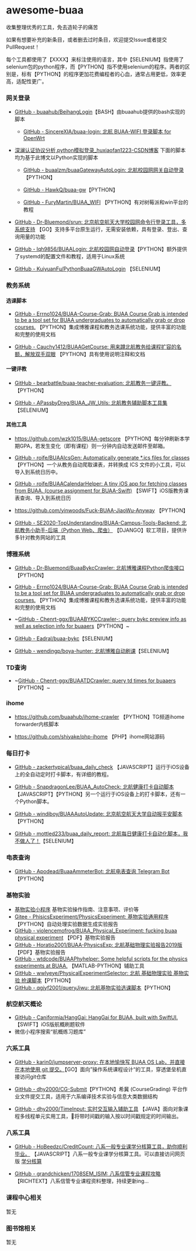 # awesome-buaa

收集整理优秀的工具，免去造轮子的痛苦

如果有想要补充的新条目，或者删去过时条目，欢迎提交Issue或者提交PullRequest！

每个工具都使用了【XXXX】来标注使用的语言，其中【SELENIUM】指使用了selenium包的python程序，而【PYTHON】指不使用selenium的程序。两者的区别是，标有【PYTHON】的程序更加花费编程者的心血，通常占用更低，效率更高，适配性更广。

### 网关登录

- [GitHub - buaahub/BeihangLogin](https://github.com/buaahub/BeihangLogin)【BASH】由buaahub提供的bash实现的脚本
  
  - [GitHub - SincereXIA/buaa-login: 北航 BUAA-WIFI 登录脚本 for OpenWrt](https://github.com/SincereXIA/buaa-login)

- [深澜认证协议分析,python模拟登录_huxiaofan1223-CSDN博客](https://blog.csdn.net/qq_41797946/article/details/89417722) 下面的脚本均为基于此博文以Python实现的脚本
  
  - [GitHub - buaalzm/buaaGatewayAutoLogin: 北航校园网网关自动登录](https://github.com/buaalzm/buaaGatewayAutoLogin)【PYTHON】
  
  - [GitHub - HawkQ/buaa-gw](https://github.com/HawkQ/buaa-gw)【PYTHON】
  
  - [GitHub - FuryMartin/BUAA_WIFI](https://github.com/FuryMartin/BUAA_WIFI) 【PYTHON】有对树莓派和win平台的教程

- [GitHub - Dr-Bluemond/srun: 北京航空航天大学校园网命令行登录工具，多系统支持](https://github.com/Dr-Bluemond/srun) 【GO】支持多平台原生运行，无需安装依赖，具有登录、登出、查询用量的功能

- [GitHub - lqh9856/BUAALogin: 北航校园网自动登录](https://github.com/lqh9856/BUAALogin)【PYTHON】额外提供了systemd的配置文件和教程，适用于Linux系统

- [GitHub - KuiyuanFu/PythonBuaaGWAutoLogin](https://github.com/KuiyuanFu/PythonBuaaGWAutoLogin) 【SELENIUM】

### 教务系统

#### 选课脚本

- [GitHub - Errno1024/BUAA-Course-Grab: BUAA Course Grab is intended to be a tool set for BUAA undergraduates to automatically grab or drop courses.](https://github.com/Errno1024/BUAA-Course-Grab) 【PYTHON】集成博雅课程和教务选课系统功能，提供丰富的功能和完整的使用文档

- [GitHub - Cauchy1412/BUAAGetCourse: 用来蹲北航教务给课程扩容的名额，解放双手双眼](https://github.com/Cauchy1412/BUAAGetCourse) 【PYTHON】具有使用说明注释和文档

#### 一键评教

- [GitHub - bearbattle/buaa-teacher-evaluation: 北航教务一键评教。](https://github.com/bearbattle/buaa-teacher-evaluation)【PYTHON】

- [GitHub - APassbyDreg/BUAA_JW_Utils: 北航教务辅助脚本工具集](https://github.com/APassbyDreg/BUAA_JW_Utils)【SELENIUM】

#### 其他工具

- https://github.com/wzk1015/BUAA-getscore 【PYTHON】每分钟刷新本学期GPA，若发生变化（即有课程）则一分钟内自动发送邮件至邮箱。

- [GitHub - roife/BUAAIcsGen: Automatically generate *.ics files for classes](https://github.com/roife/BUAAIcsGen) 【PYTHON】一个从教务自动爬取课表，并转换成 ICS 文件的小工具，可以导入到系统日历中。

- [GitHub - roife/BUAACalendarHelper: A tiny iOS app for fetching classes from BUAA. (course assignment for BUAA-Swift)](https://github.com/roife/BUAACalendarHelper) 【SWIFT】iOS版教务课表查询、导入到系统日历

- https://github.com/yinwoods/Fuck-BUAA-JiaoWu-Anyway 【PYTHON】

- [GitHub - SE2020-TopUnderstanding/BUAA-Campus-Tools-Backend: 北航教务小助手-后端（Python Web、爬虫）](https://github.com/SE2020-TopUnderstanding/BUAA-Campus-Tools-Backend) 【DJANGO】软工项目，提供许多针对教务网站的工具

### 博雅系统

- [GitHub - Dr-Bluemond/BuaaBykcCrawler: 北航博雅课程Python爬虫接口](https://github.com/Dr-Bluemond/BuaaBykcCrawler)【PYTHON】

- [GitHub - Errno1024/BUAA-Course-Grab: BUAA Course Grab is intended to be a tool set for BUAA undergraduates to automatically grab or drop courses.](https://github.com/Errno1024/BUAA-Course-Grab) 【PYTHON】集成博雅课程和教务选课系统功能，提供丰富的功能和完整的使用文档

- ~[GitHub - Chenrt-ggx/BUAABYKCCrawler-: query bykc preview info as well as selection info for buaaers](https://github.com/Chenrt-ggx/BUAABYKCCrawler-)【PYTHON】~

- [GitHub - Eadral/buaa-bykc](https://github.com/Eadral/buaa-bykc)【SELENIUM】

- [GitHub - wendingp/boya-hunter: 北航博雅自动刷课](https://github.com/wendingp/boya-hunter)【SELENIUM】

### TD查询

- ~[GitHub - Chenrt-ggx/BUAATDCrawler: query td times for buaaers](https://github.com/Chenrt-ggx/BUAATDCrawler)【PYTHON】~

### ihome

- https://github.com/buaahub/ihome-crawler 【PYTHON】TG频道ihome forwarder内核脚本

- https://github.com/shiyake/php-ihome  【PHP】ihome网站源码

### 每日打卡

- [GitHub - zackertypical/buaa_daily_check](https://github.com/zackertypical/buaa_daily_check) 【JAVASCRIPT】运行于iOS设备上的全自动定时打卡脚本，有详细的教程。

- [GitHub - SnapdragonLee/BUAA_AutoCheck: 北航健康打卡自动脚本](https://github.com/SnapdragonLee/BUAA_AutoCheck) 【JAVASCRIPT】【PYTHON】另一个运行于iOS设备上的打卡脚本，还有一个Python脚本。

- [GitHub - windiboy/BUAAAutoUpdate: 北京航空航天大学自动报平安脚本](https://github.com/windiboy/BUAAAutoUpdate)【PYTHON】

- [GitHub - mottled233/buaa_daily_report: 北航每日健康打卡自动化脚本，我不做人了！](https://github.com/mottled233/buaa_daily_report)【SELENIUM】

### 电表查询

- [GitHub - Apodead/BuaaAmmeterBot: 北航电表查询 Telegram Bot](https://github.com/Apodead/BuaaAmmeterBot)【PYTHON】

### 基物实验

- [基物实验小程序](https://www.wzk.plus/project/phyexp/) 基物实验操作指南、注意事项、评价等
- [Gitee - PhisicsExperiment/PhysicsExperiment: 基物实验通用程序](https://gitee.com/PhisicsExperiment/PhysicsExperiment) 【PYTHON】自动处理实验数据生成实验报告
- [GitHub - violencemofrog/BUAA_Physical_Experiment: fucking buaa physical experiment](https://github.com/violencemofrog/BUAA_Physical_Experiment) 【PDF】基物实验报告
- [GitHub - Horatio2001/BUAA-PhysicsExp: 北航基础物理实验报告2019版](https://github.com/Horatio2001/BUAA-PhysicsExp) 【PDF】基物实验报告
- [GitHub - wtdcode/BUAAPhyhelper: Some helpful scripts for the physics experiments at BUAA.](https://github.com/wtdcode/BUAAPhyhelper) 【MATLAB-PYTHON】辅助工具
- [GitHub - wwlyeye/PhysicalExperimentSelector: 北航 基础物理实验 基物实验 抢课脚本](https://github.com/wwlyeye/PhysicalExperimentSelector)【PYTHON】
- [GitHub - qgjyf2001/queryJiwu: 北航基物实验选课脚本](https://github.com/qgjyf2001/queryJiwu)【PYTHON】

### 航空航天概论

- [GitHub - Caniformia/HangGai: HangGai for BUAA, built with SwiftUI.](https://github.com/Caniformia/HangGai) 【SWIFT】iOS版航概刷题软件
- 微信小程序搜索“航概练习题库”

### 六系工具

- [GitHub - karin0/jumpserver-proxy: 在本地愉快写 BUAA OS Lab，并直接在本地使用 git 提交。](https://github.com/karin0/jumpserver-proxy)【GO】面向”操作系统课程设计“的工具，穿透堡垒机直接访问git仓库

- [GitHub - dhy2000/CG-Submit](https://github.com/dhy2000/CG-Submit)【PYTHON】希冀 (CourseGrading) 平台作业文件提交工具，适用于六系编译技术实验与信息大类数据结构

- [GitHub - dhy2000/TimeInput: 实时交互输入辅助工具](https://github.com/dhy2000/TimeInput) 【JAVA】面向对象课程多线程单元实用工具，将带时间戳的输入按以时间戳规定的时间输出。

### 八系工具

- [GitHub - HoBeedzc/CreditCount: 八系一般专业课学分核算工具，助你顺利毕业。](https://github.com/HoBeedzc/CreditCount) 【JAVASCRIPT】八系一般专业课学分核算工具。可以直接访问网页版 [学分核算](https://cc.hobeedzc.cn) 

- [GitHub - grandchicken/1708SEM_ISIM: 八系信管专业课程攻略](https://github.com/grandchicken/1708SEM_ISIM) 【RICHTEXT】八系信管专业课程资料整理，持续更新ing...

### 课程中心相关

暂无

### 图书馆相关

暂无
